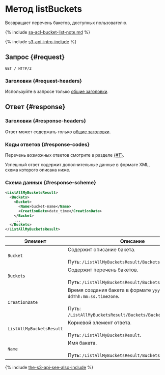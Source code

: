 # Метод listBuckets

Возвращает перечень бакетов, доступных пользователю.

{% include [sa-acl-bucket-list-note.md](../../../../_includes/storage/sa-acl-bucket-list-note.md) %}

{% include [s3-api-intro-include](../../../../_includes/storage/s3-api-intro-include.md) %}

## Запрос {#request}

```http
GET / HTTP/2
```

### Заголовки {#request-headers}
Используйте в запросе только [общие заголовки](../common-request-headers.md).

## Ответ {#response}

### Заголовки {#response-headers}

Ответ может содержать только [общие заголовки](../common-response-headers.md).

### Коды ответов {#response-codes}

Перечень возможных ответов смотрите в разделе [{#T}](../response-codes.md).

Успешный ответ содержит дополнительные данные в формате XML, схема которого описана ниже.

### Схема данных {#response-scheme}

```xml
<ListAllMyBucketsResult>
  <Buckets>
    <Bucket>
      <Name>bucket-name</Name>
      <CreationDate>date_time</CreationDate>
    </Bucket>
    ...
  </Buckets>
</ListAllMyBucketsResult>
```

Элемент | Описание
----- | -----
`Bucket` | Содержит описание бакета.<br/><br/>Путь: `/ListAllMyBucketsResult/Buckets/Bucket`.
`Buckets` | Содержит перечень бакетов.<br/><br/>Путь: `/ListAllMyBucketsResult/Buckets`.
`CreationDate` | Время создания бакета в формате `yyyy-mm-ddThh:mm:ss.timezone`.<br/><br/>Путь: `/ListAllMyBucketsResult/Buckets/Bucket/CreationDate`.
`ListAllMyBucketsResult` | Корневой элемент ответа.<br/><br/>Путь: `/ListAllMyBucketsResult`.
`Name` | Имя бакета.<br/><br/>Путь: `/ListAllMyBucketsResult/Buckets/Bucket/Name`.

{% include [the-s3-api-see-also-include](../../../../_includes/storage/the-s3-api-see-also-include.md) %}